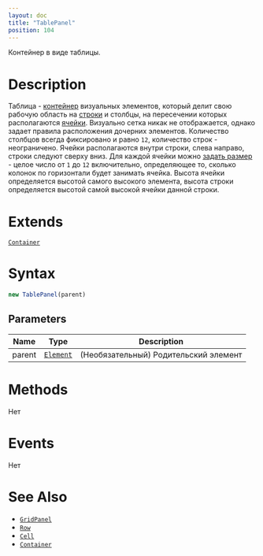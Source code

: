 ```yaml
---
layout: doc
title: "TablePanel"
position: 104
---
```


Контейнер в виде таблицы.

# Description

Таблица - [контейнер](../../Core/Elements/Container/) визуальных элементов, который делит свою рабочую
область на [строки](Row/) и столбцы, на пересечении которых располагаются [ячейки](Cell/). Визуально
сетка никак не отображается, однако задает правила расположения дочерних элементов. Количество
столбцов всегда фиксировано и равно `12`, количество строк - неограничено. Ячейки располагаются
внутри строки, слева направо, строки следуют сверху вниз. Для каждой ячейки можно
[задать размер](Cell/Cell.setColumnSpan/) - целое число от `1` до `12` включительно,
определяющее то, сколько колонок по горизонтали будет занимать ячейка.
Высота ячейки определяется высотой самого высокого элемента, высота строки определяется высотой
самой высокой ячейки данной строки.

# Extends

[`Container`](../../Core/Elements/Container/)

# Syntax

```js
new TablePanel(parent)
```

## Parameters

|Name|Type|Description|
|----|----|-----------|
|parent|[`Element`](../../Core/Elements/Element)| (Необязательный) Родительский элемент|

# Methods

Нет

# Events

Нет

# See Also

* [`GridPanel`](../GridPanel/)
* [`Row`](Row/)
* [`Cell`](Cell/)
* [`Container`](../../Core/Elements/Container/)
